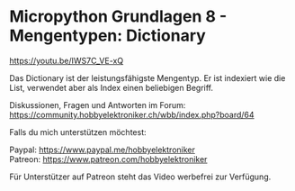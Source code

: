 # Micropython Grundlagen 8 - Mengentypen: Dictionary
 
https://youtu.be/IWS7C_VE-xQ

Das Dictionary ist der leistungsfähigste Mengentyp. Er ist indexiert wie die List, verwendet aber als Index einen beliebigen Begriff.

Diskussionen, Fragen und Antworten im Forum: https://community.hobbyelektroniker.ch/wbb/index.php?board/64

Falls du mich unterstützen möchtest:

Paypal: https://www.paypal.me/hobbyelektroniker<br>
Patreon: https://www.patreon.com/hobbyelektroniker

Für Unterstützer auf Patreon steht das Video werbefrei zur Verfügung.



